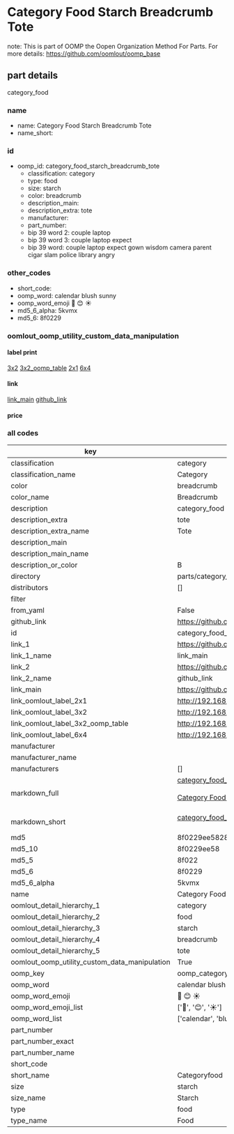 # Category Food Starch Breadcrumb Tote  

note: This is part of OOMP the Oopen Organization Method For Parts. For more details: https://github.com/oomlout/oomp_base

##  part details



category_food

### name
* name: Category Food Starch Breadcrumb Tote
* name_short: 
### id
* oomp_id: category_food_starch_breadcrumb_tote
  * classification: category
  * type: food
  * size: starch
  * color: breadcrumb
  * description_main: 
  * description_extra: tote
  * manufacturer: 
  * part_number: 
  * bip 39 word 2: couple laptop
  * bip 39 word 3: couple laptop expect
  * bip 39 word: couple laptop expect gown wisdom camera parent cigar slam police library angry

### other_codes
* short_code: 
* oomp_word: calendar blush sunny
* oomp_word_emoji :calendar: :blush: :sunny:
* md5_6_alpha: 5kvmx
* md5_6: 8f0229






### oomlout_oomp_utility_custom_data_manipulation
#### label print
[3x2](http://192.168.1.245:1112/?label=oomp%205kvmx)
[3x2_oomp_table](http://192.168.1.107:1112/?label=oomp%205kvmx)
[2x1](http://192.168.1.242:1112/?label=oomp%205kvmx)
[6x4](http://192.168.1.55:1112/?label=oomp%205kvmx)    

#### link

[link_main](https://github.com/oomlout/oomlout_oomp_current_version_messy/tree/main/parts/category_food_starch_breadcrumb_tote) [github_link](https://github.com/oomlout/oomlout_oomp_part_src/tree/main/parts/category_food_starch_breadcrumb_tote)                             

#### price







### all codes 
| key | value |  
| --- | --- |  
| classification | category |  
| classification_name | Category |  
| color | breadcrumb |  
| color_name | Breadcrumb |  
| description | category_food |  
| description_extra | tote |  
| description_extra_name | Tote |  
| description_main |  |  
| description_main_name |  |  
| description_or_color | B  |  
| directory | parts/category_food_starch_breadcrumb_tote |  
| distributors | [] |  
| filter |  |  
| from_yaml | False |  
| github_link | https://github.com/oomlout/oomlout_oomp_part_src/tree/main/parts/category_food_starch_breadcrumb_tote |  
| id | category_food_starch_breadcrumb_tote |  
| link_1 | https://github.com/oomlout/oomlout_oomp_current_version_messy/tree/main/parts/category_food_starch_breadcrumb_tote |  
| link_1_name | link_main |  
| link_2 | https://github.com/oomlout/oomlout_oomp_part_src/tree/main/parts/category_food_starch_breadcrumb_tote |  
| link_2_name | github_link |  
| link_main | https://github.com/oomlout/oomlout_oomp_current_version_messy/tree/main/parts/category_food_starch_breadcrumb_tote |  
| link_oomlout_label_2x1 | http://192.168.1.242:1112/?label=oomp%205kvmx |  
| link_oomlout_label_3x2 | http://192.168.1.245:1112/?label=oomp%205kvmx |  
| link_oomlout_label_3x2_oomp_table | http://192.168.1.107:1112/?label=oomp%205kvmx |  
| link_oomlout_label_6x4 | http://192.168.1.55:1112/?label=oomp%205kvmx |  
| manufacturer |  |  
| manufacturer_name |  |  
| manufacturers | [] |  
| markdown_full | [category_food_starch_breadcrumb_tote](https://github.com/oomlout/oomlout_oomp_current_version_messy/tree/main/parts/category_food_starch_breadcrumb_tote)<br>[](https://github.com/oomlout/oomlout_oomp_current_version_messy/tree/main/parts/category_food_starch_breadcrumb_tote)<br>[Category Food Starch Breadcrumb Tote](https://github.com/oomlout/oomlout_oomp_current_version_messy/tree/main/parts/category_food_starch_breadcrumb_tote)<br><br> |  
| markdown_short | [category_food_starch_breadcrumb_tote](https://github.com/oomlout/oomlout_oomp_current_version_messy/tree/main/parts/category_food_starch_breadcrumb_tote)<br><br> |  
| md5 | 8f0229ee5828f40482fe2652a09f4189 |  
| md5_10 | 8f0229ee58 |  
| md5_5 | 8f022 |  
| md5_6 | 8f0229 |  
| md5_6_alpha | 5kvmx |  
| name | Category Food Starch Breadcrumb Tote |  
| oomlout_detail_hierarchy_1 | category |  
| oomlout_detail_hierarchy_2 | food |  
| oomlout_detail_hierarchy_3 | starch |  
| oomlout_detail_hierarchy_4 | breadcrumb |  
| oomlout_detail_hierarchy_5 | tote |  
| oomlout_oomp_utility_custom_data_manipulation | True |  
| oomp_key | oomp_category_food_starch_breadcrumb_tote |  
| oomp_word | calendar blush sunny |  
| oomp_word_emoji | :calendar: :blush: :sunny: |  
| oomp_word_emoji_list | [':calendar:', ':blush:', ':sunny:'] |  
| oomp_word_list | ['calendar', 'blush', 'sunny'] |  
| part_number |  |  
| part_number_exact |  |  
| part_number_name |  |  
| short_code |  |  
| short_name | Categoryfood |  
| size | starch |  
| size_name | Starch |  
| type | food |  
| type_name | Food |  
